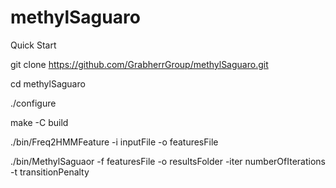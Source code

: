 # methylSaguaro
Quick Start

git clone https://github.com/GrabherrGroup/methylSaguaro.git

cd methylSaguaro

./configure

make -C build

./bin/Freq2HMMFeature -i inputFile -o featuresFile

./bin/MethylSaguaor -f featuresFile -o resultsFolder -iter numberOfIterations -t transitionPenalty

